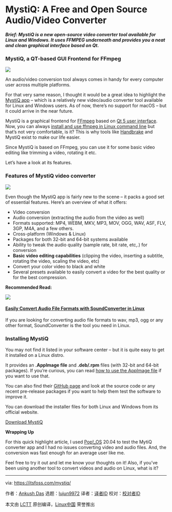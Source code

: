 [#]: collector: (lujun9972)
[#]: translator: ( )
[#]: reviewer: ( )
[#]: publisher: ( )
[#]: url: ( )
[#]: subject: (MystiQ: A Free and Open Source Audio/Video Converter)
[#]: via: (https://itsfoss.com/mystiq/)
[#]: author: (Ankush Das https://itsfoss.com/author/ankush/)

MystiQ: A Free and Open Source Audio/Video Converter
======

_**Brief: MystiQ is a new open-source video converter tool available for Linux and Windows. It uses FFMPEG underneath and provides you a neat and clean graphical interface based on Qt.**_

### MystiQ, a QT-based GUI Frontend for FFmpeg

![][1]

An audio/video conversion tool always comes in handy for every computer user across multiple platforms.

For that very same reason, I thought it would be a great idea to highlight the [MystiQ app][2] – which is a relatively new video/audio converter tool available for Linux and Windows users. As of now, there’s no support for macOS – but it could arrive in the near future.

MystiQ is a graphical frontend for [FFmpeg][3] based on [Qt 5 user interface][4]. Now, you can always [install and use ffmpeg in Linux command line][5] but that’s not very comfortable, is it? This is why tools like [Handbrake][6] and MystiQ exist to make our life easier.

Since MystiQ is based on FFmpeg, you can use it for some basic video editing like trimming a video, rotating it etc.

Let’s have a look at its features.

### Features of MystiQ video converter

![][7]

Even though the MystiQ app is fairly new to the scene – it packs a good set of essential features. Here’s an overview of what it offers:

  * Video conversion
  * Audio conversion (extracting the audio from the video as well)
  * Formats supported: MP4, WEBM, MKV, MP3, MOV, OGG, WAV, ASF, FLV, 3GP, M4A, and a few others.
  * Cross-platform (Windows &amp; Linux)
  * Packages for both 32-bit and 64-bit systems available
  * Ability to tweak the audio quality (sample rate, bit rate, etc,.) for conversion
  * **Basic video editing capabilities** (clipping the video, inserting a subtitle, rotating the video, scaling the video, etc)
  * Convert your color video to black and white
  * Several presets available to easily convert a video for the best quality or for the best compression.



**Recommended Read:**

![][8]

#### [Easily Convert Audio File Formats with SoundConverter in Linux][9]

If you are looking for converting audio file formats to wav, mp3, ogg or any other format, SoundConverter is the tool you need in Linux.

### Installing MystiQ

You may not find it listed in your software center – but it is quite easy to get it installed on a Linux distro.

It provides an **.AppImage file** and **.deb/.rpm** files (with 32-bit and 64-bit packages). If you’re curious, you can read [how to use the AppImage file][10] if you want to use that.

You can also find their [GitHub page][11] and look at the source code or any recent pre-release packages if you want to help them test the software to improve it.

You can download the installer files for both Linux and Windows from its official website.

[Download MystiQ][2]

**Wrapping Up**

For this quick highlight article, I used [Pop!_OS][12] 20.04 to test the MytiQ converter app and I had no issues converting video and audio files. And, the conversion was fast enough for an average user like me.

Feel free to try it out and let me know your thoughts on it! Also, if you’ve been using another tool to convert videos and audio on Linux, what is it?

--------------------------------------------------------------------------------

via: https://itsfoss.com/mystiq/

作者：[Ankush Das][a]
选题：[lujun9972][b]
译者：[译者ID](https://github.com/译者ID)
校对：[校对者ID](https://github.com/校对者ID)

本文由 [LCTT](https://github.com/LCTT/TranslateProject) 原创编译，[Linux中国](https://linux.cn/) 荣誉推出

[a]: https://itsfoss.com/author/ankush/
[b]: https://github.com/lujun9972
[1]: https://i1.wp.com/itsfoss.com/wp-content/uploads/2020/04/mystiq-converter-ft.jpg?ssl=1
[2]: https://mystiqapp.com/
[3]: https://www.ffmpeg.org/
[4]: https://www.qt.io/
[5]: https://itsfoss.com/ffmpeg/
[6]: https://itsfoss.com/handbrake/
[7]: https://i2.wp.com/itsfoss.com/wp-content/uploads/2020/04/mystiq-options.jpg?ssl=1
[8]: https://i2.wp.com/itsfoss.com/wp-content/uploads/2018/12/Convert-audio-file-format-linux.png?fit=800%2C450&ssl=1
[9]: https://itsfoss.com/sound-converter-linux/
[10]: https://itsfoss.com/use-appimage-linux/
[11]: https://github.com/swl-x/MystiQ/
[12]: https://system76.com/pop
